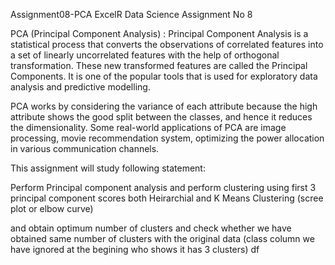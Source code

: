 Assignment08-PCA
ExcelR Data Science Assignment No 8

PCA (Principal Component Analysis) :
Principal Component Analysis is a statistical process that converts the observations of correlated features into a set of linearly uncorrelated features with the help of orthogonal transformation. These new transformed features are called the Principal Components. It is one of the popular tools that is used for exploratory data analysis and predictive modelling.

PCA works by considering the variance of each attribute because the high attribute shows the good split between the classes, and hence it reduces the dimensionality. Some real-world applications of PCA are image processing, movie recommendation system, optimizing the power allocation in various communication channels.

This assignment will study following statement:

Perform Principal component analysis and perform clustering using first 3 principal component scores both Heirarchial and K Means Clustering (scree plot or elbow curve)

and obtain optimum number of clusters and check whether we have obtained same number of clusters with the original data (class column we have ignored at the begining who shows it has 3 clusters) df
